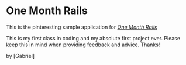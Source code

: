 # One Month Rails

This is the pinteresting sample application for [*One Month Rails*](http://Onemonthrails.com) 

This is my first class in coding and my absolute first project ever. Please keep this in mind when providing feedback and advice. Thanks!

by [Gabriel]